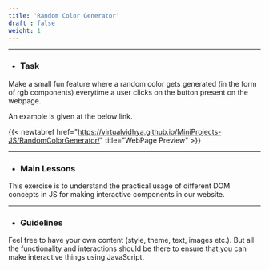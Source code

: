 ```yaml
---
title: 'Random Color Generator'
draft : false
weight: 1
---
```


---

- ### Task

Make a small fun feature where a random color gets generated (in the form of rgb components) everytime a user clicks on the button present on the webpage. 

An example is given at the below link. 

{{< newtabref  href="https://virtualvidhya.github.io/MiniProjects-JS/RandomColorGenerator/" title="WebPage Preview" >}}

---

- ### Main Lessons

This exercise is to understand the practical usage of different DOM concepts in JS for making interactive components in our website.

---

- ### Guidelines

Feel free to have your own content (style, theme, text, images etc.). But all the functionality and interactions should be there to ensure that you can make interactive things using JavaScript.